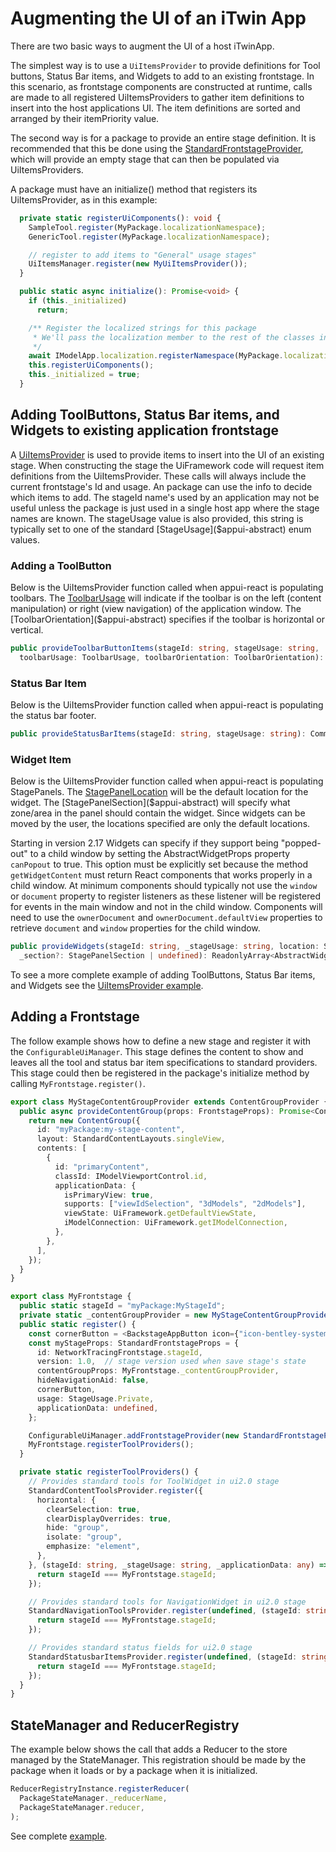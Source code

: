 # Augmenting the UI of an iTwin App

There are two basic ways to augment the UI of a host iTwinApp.

The simplest way is to use a `UiItemsProvider` to provide definitions for Tool buttons, Status Bar items, and Widgets to add to an existing frontstage. In this scenario, as frontstage components are constructed at runtime, calls are made to all registered UiItemsProviders to gather item definitions to insert into the host applications UI. The item definitions are sorted and arranged by their itemPriority value.

 The second way is for a package to provide an entire stage definition. It is recommended that this be done using the [StandardFrontstageProvider]($appui-react), which will provide an empty stage that can then be populated via UiItemsProviders.

A package must have an initialize() method that registers its UiItemsProvider, as in this example:

```ts
  private static registerUiComponents(): void {
    SampleTool.register(MyPackage.localizationNamespace);
    GenericTool.register(MyPackage.localizationNamespace);

    // register to add items to "General" usage stages"
    UiItemsManager.register(new MyUiItemsProvider());
  }

  public static async initialize(): Promise<void> {
    if (this._initialized)
      return;

    /** Register the localized strings for this package
     * We'll pass the localization member to the rest of the classes in the package to allow them to translate strings in the UI they implement.
     */
    await IModelApp.localization.registerNamespace(MyPackage.localizationNamespace);
    this.registerUiComponents();
    this._initialized = true;
  }
```

## Adding ToolButtons, Status Bar items, and Widgets to existing application frontstage

A [UiItemsProvider]($appui-abstract) is used to provide items to insert into the UI of an existing stage. When constructing the stage the UiFramework code will request item definitions from the UiItemsProvider. These calls will always include the current frontstage's Id and usage. An package can use the info to decide which items to add. The stageId name's used by an application may not be useful unless the package is just used in a single host app where the stage names are known. The stageUsage value is also provided, this string is typically set to one of the standard [StageUsage]($appui-abstract) enum values.

### Adding a ToolButton

Below is the UiItemsProvider function called when appui-react is populating toolbars.  The [ToolbarUsage]($appui-abstract) will indicate if the toolbar is on the left (content manipulation) or right (view navigation) of the application window. The [ToolbarOrientation]($appui-abstract) specifies if the toolbar is horizontal or vertical.

```ts
public provideToolbarButtonItems(stageId: string, stageUsage: string,
  toolbarUsage: ToolbarUsage, toolbarOrientation: ToolbarOrientation): CommonToolbarItem[]
```

### Status Bar Item

Below is the UiItemsProvider function called when appui-react is populating the status bar footer.

```ts
public provideStatusBarItems(stageId: string, stageUsage: string): CommonStatusBarItem[]
```

### Widget Item

Below is the UiItemsProvider function called when appui-react is populating StagePanels. The [StagePanelLocation]($appui-abstract) will be the default location for the widget. The [StagePanelSection]($appui-abstract) will specify what zone/area in the panel should contain the widget. Since widgets can be moved by the user, the locations specified are only the default locations.

Starting in version 2.17 Widgets can specify if they support being "popped-out" to a child window by setting the AbstractWidgetProps property `canPopout` to true. This option must be explicitly set because the method `getWidgetContent` must return React components that works properly in a child window. At minimum  components should typically not use the `window` or `document` property to register listeners as these listener will be registered for events in the main window and not in the child window. Components will need to use the `ownerDocument` and `ownerDocument.defaultView` properties to retrieve `document` and `window` properties for the child window.

```ts
public provideWidgets(stageId: string, _stageUsage: string, location: StagePanelLocation,
  _section?: StagePanelSection | undefined): ReadonlyArray<AbstractWidgetProps>
```

To see a more complete example of adding ToolButtons, Status Bar items, and Widgets see the [UiItemsProvider example](./abstract/uiitemsprovider/#uiitemsprovider-example).

## Adding a Frontstage

 The follow example shows how to define a new stage and register it with the `ConfigurableUiManager`. This stage defines the content to show and leaves all the tool and status bar item specifications to standard providers. This stage could then be registered in the package's initialize method by calling `MyFrontstage.register()`.

``` ts
export class MyStageContentGroupProvider extends ContentGroupProvider {
  public async provideContentGroup(props: FrontstageProps): Promise<ContentGroup> {
    return new ContentGroup({
      id: "myPackage:my-stage-content",
      layout: StandardContentLayouts.singleView,
      contents: [
        {
          id: "primaryContent",
          classId: IModelViewportControl.id,
          applicationData: {
            isPrimaryView: true,
            supports: ["viewIdSelection", "3dModels", "2dModels"],
            viewState: UiFramework.getDefaultViewState,
            iModelConnection: UiFramework.getIModelConnection,
          },
        },
      ],
    });
  }
}

export class MyFrontstage {
  public static stageId = "myPackage:MyStageId";
  private static _contentGroupProvider = new MyStageContentGroupProvider();
  public static register() {
    const cornerButton = <BackstageAppButton icon={"icon-bentley-systems"} />;
    const myStageProps: StandardFrontstageProps = {
      id: NetworkTracingFrontstage.stageId,
      version: 1.0,  // stage version used when save stage's state
      contentGroupProps: MyFrontstage._contentGroupProvider,
      hideNavigationAid: false,
      cornerButton,
      usage: StageUsage.Private,
      applicationData: undefined,
    };

    ConfigurableUiManager.addFrontstageProvider(new StandardFrontstageProvider(myStageProps));
    MyFrontstage.registerToolProviders();
  }

  private static registerToolProviders() {
    // Provides standard tools for ToolWidget in ui2.0 stage
    StandardContentToolsProvider.register({
      horizontal: {
        clearSelection: true,
        clearDisplayOverrides: true,
        hide: "group",
        isolate: "group",
        emphasize: "element",
      },
    }, (stageId: string, _stageUsage: string, _applicationData: any) => {
      return stageId === MyFrontstage.stageId;
    });

    // Provides standard tools for NavigationWidget in ui2.0 stage
    StandardNavigationToolsProvider.register(undefined, (stageId: string, _stageUsage: string, _applicationData: any) => {
      return stageId === MyFrontstage.stageId;
    });

    // Provides standard status fields for ui2.0 stage
    StandardStatusbarItemsProvider.register(undefined, (stageId: string, _stageUsage: string, _applicationData: any) => {
      return stageId === MyFrontstage.stageId;
    });
  }
}

```

## StateManager and ReducerRegistry

The example below shows the call that adds a Reducer to the store managed by the StateManager. This registration should be made by the package when it loads or by a package when it is initialized.

```ts
ReducerRegistryInstance.registerReducer(
  PackageStateManager._reducerName,
  PackageStateManager.reducer,
);
```

See complete [example](./framework/state/#example-of-defining-dynamic-reducer-needed-by-a-plugin).

